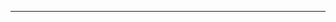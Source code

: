 
---
<!--
put comments you want to keep out of the PR commit here.
If this PR depends on other PRs, please list them below this comment,
using the following format:
- [ ] depends on: #abc [optional extra text]
- [ ] depends on: #xyz [optional extra text]
-->
